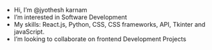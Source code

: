 -  Hi, I’m @jyothesh karnam 
-  I’m interested in Software Development
-  My skills: React.js, Python, CSS, CSS frameworks, API, Tkinter and javaScript.
-  I’m looking to collaborate on frontend Development Projects



<!---
jyotheshkar/jyotheshkar is a ✨ special ✨ repository because its `README.md` (this file) appears on your GitHub profile.
You can click the Preview link to take a look at your changes.
--->
